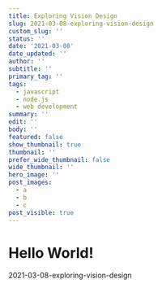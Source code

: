 ```yaml
---
title: Exploring Vision Design
slug: 2021-03-08-exploring-vision-design
custom_slug: ''
status: ''
date: '2021-03-08'
date_updated: ''
author: ''
subtitle: ''
primary_tag: ''
tags:
  - javascript
  - node.js
  - web development
summary: ''
edit: ''
body: ''
featured: false
show_thumbnail: true
thumbnail: ''
prefer_wide_thumbnail: false
wide_thumbnail: ''
hero_image: ''
post_images:
  - a
  - b
  - c
post_visible: true
---
```

# Hello World!
2021-03-08-exploring-vision-design